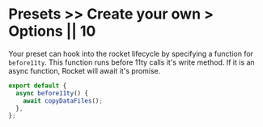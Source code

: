 # Presets >> Create your own > Options || 10

Your preset can hook into the rocket lifecycle by specifying a function for `before11ty`. This function runs before 11ty calls it's write method. If it is an async function, Rocket will await it's promise.

```js
export default {
  async before11ty() {
    await copyDataFiles();
  },
};
```
